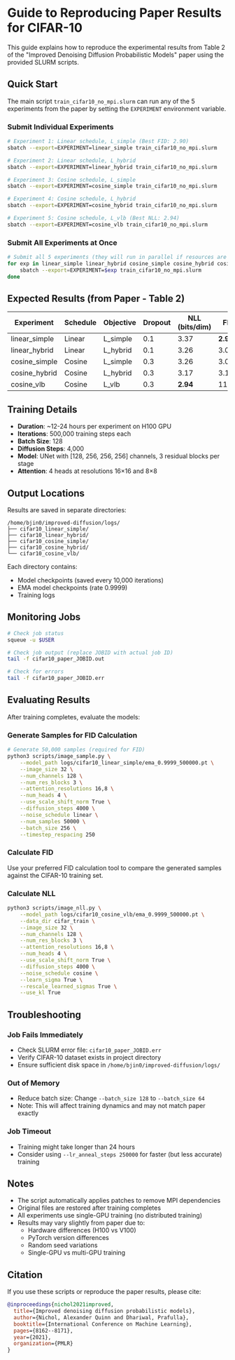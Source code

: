 # Guide to Reproducing Paper Results for CIFAR-10

This guide explains how to reproduce the experimental results from Table 2 of the "Improved Denoising Diffusion Probabilistic Models" paper using the provided SLURM scripts.

## Quick Start

The main script `train_cifar10_no_mpi.slurm` can run any of the 5 experiments from the paper by setting the `EXPERIMENT` environment variable.

### Submit Individual Experiments

```bash
# Experiment 1: Linear schedule, L_simple (Best FID: 2.90)
sbatch --export=EXPERIMENT=linear_simple train_cifar10_no_mpi.slurm

# Experiment 2: Linear schedule, L_hybrid
sbatch --export=EXPERIMENT=linear_hybrid train_cifar10_no_mpi.slurm

# Experiment 3: Cosine schedule, L_simple
sbatch --export=EXPERIMENT=cosine_simple train_cifar10_no_mpi.slurm

# Experiment 4: Cosine schedule, L_hybrid
sbatch --export=EXPERIMENT=cosine_hybrid train_cifar10_no_mpi.slurm

# Experiment 5: Cosine schedule, L_vlb (Best NLL: 2.94)
sbatch --export=EXPERIMENT=cosine_vlb train_cifar10_no_mpi.slurm
```

### Submit All Experiments at Once

```bash
# Submit all 5 experiments (they will run in parallel if resources are available)
for exp in linear_simple linear_hybrid cosine_simple cosine_hybrid cosine_vlb; do
    sbatch --export=EXPERIMENT=$exp train_cifar10_no_mpi.slurm
done
```

## Expected Results (from Paper - Table 2)

| Experiment | Schedule | Objective | Dropout | NLL (bits/dim) | FID |
|------------|----------|-----------|---------|----------------|-----|
| linear_simple | Linear | L_simple | 0.1 | 3.37 | **2.90** |
| linear_hybrid | Linear | L_hybrid | 0.1 | 3.26 | 3.07 |
| cosine_simple | Cosine | L_simple | 0.3 | 3.26 | 3.05 |
| cosine_hybrid | Cosine | L_hybrid | 0.3 | 3.17 | 3.19 |
| cosine_vlb | Cosine | L_vlb | 0.3 | **2.94** | 11.47 |

## Training Details

- **Duration**: ~12-24 hours per experiment on H100 GPU
- **Iterations**: 500,000 training steps each
- **Batch Size**: 128
- **Diffusion Steps**: 4,000
- **Model**: UNet with [128, 256, 256, 256] channels, 3 residual blocks per stage
- **Attention**: 4 heads at resolutions 16×16 and 8×8

## Output Locations

Results are saved in separate directories:
```
/home/bjin0/improved-diffusion/logs/
├── cifar10_linear_simple/
├── cifar10_linear_hybrid/
├── cifar10_cosine_simple/
├── cifar10_cosine_hybrid/
└── cifar10_cosine_vlb/
```

Each directory contains:
- Model checkpoints (saved every 10,000 iterations)
- EMA model checkpoints (rate 0.9999)
- Training logs

## Monitoring Jobs

```bash
# Check job status
squeue -u $USER

# Check job output (replace JOBID with actual job ID)
tail -f cifar10_paper_JOBID.out

# Check for errors
tail -f cifar10_paper_JOBID.err
```

## Evaluating Results

After training completes, evaluate the models:

### Generate Samples for FID Calculation

```bash
# Generate 50,000 samples (required for FID)
python3 scripts/image_sample.py \
    --model_path logs/cifar10_linear_simple/ema_0.9999_500000.pt \
    --image_size 32 \
    --num_channels 128 \
    --num_res_blocks 3 \
    --attention_resolutions 16,8 \
    --num_heads 4 \
    --use_scale_shift_norm True \
    --diffusion_steps 4000 \
    --noise_schedule linear \
    --num_samples 50000 \
    --batch_size 256 \
    --timestep_respacing 250
```

### Calculate FID

Use your preferred FID calculation tool to compare the generated samples against the CIFAR-10 training set.

### Calculate NLL

```bash
python3 scripts/image_nll.py \
    --model_path logs/cifar10_cosine_vlb/ema_0.9999_500000.pt \
    --data_dir cifar_train \
    --image_size 32 \
    --num_channels 128 \
    --num_res_blocks 3 \
    --attention_resolutions 16,8 \
    --num_heads 4 \
    --use_scale_shift_norm True \
    --diffusion_steps 4000 \
    --noise_schedule cosine \
    --learn_sigma True \
    --rescale_learned_sigmas True \
    --use_kl True
```

## Troubleshooting

### Job Fails Immediately
- Check SLURM error file: `cifar10_paper_JOBID.err`
- Verify CIFAR-10 dataset exists in project directory
- Ensure sufficient disk space in `/home/bjin0/improved-diffusion/logs/`

### Out of Memory
- Reduce batch size: Change `--batch_size 128` to `--batch_size 64`
- Note: This will affect training dynamics and may not match paper exactly

### Job Timeout
- Training might take longer than 24 hours
- Consider using `--lr_anneal_steps 250000` for faster (but less accurate) training

## Notes

- The script automatically applies patches to remove MPI dependencies
- Original files are restored after training completes
- All experiments use single-GPU training (no distributed training)
- Results may vary slightly from paper due to:
  - Hardware differences (H100 vs V100)
  - PyTorch version differences
  - Random seed variations
  - Single-GPU vs multi-GPU training

## Citation

If you use these scripts or reproduce the paper results, please cite:

```bibtex
@inproceedings{nichol2021improved,
  title={Improved denoising diffusion probabilistic models},
  author={Nichol, Alexander Quinn and Dhariwal, Prafulla},
  booktitle={International Conference on Machine Learning},
  pages={8162--8171},
  year={2021},
  organization={PMLR}
}
```

